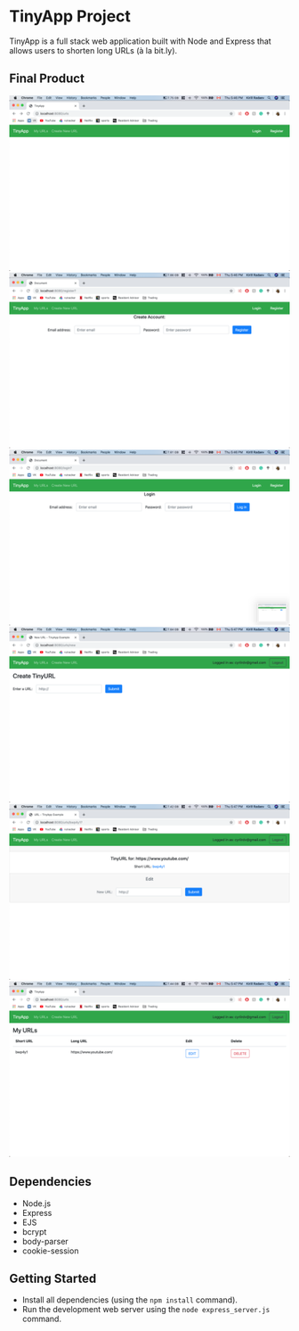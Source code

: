 # TinyApp Project

TinyApp is a full stack web application built with Node and Express that allows users to shorten long URLs (à la bit.ly).

## Final Product

!["/urls page when not logged in"](https://github.com/kirillradaev/tinyapp/blob/master/docs/urls-page-not-logged-in.png?raw=true)
!["Registration page"](https://github.com/kirillradaev/tinyapp/blob/master/docs/registration-page.png?raw=true)
!["Login page"](https://github.com/kirillradaev/tinyapp/blob/master/docs/login-page.png?raw=true)
!["Page for creating new URLs"](https://github.com/kirillradaev/tinyapp/blob/master/docs/create-page.png?raw=true)
!["Page when the convertion was completed/the user wants to change an aready existing link "](https://github.com/kirillradaev/tinyapp/blob/master/docs/done:edit-page.png?raw=true)
!["My URLs page containing all existing URLs created by the user"](https://github.com/kirillradaev/tinyapp/blob/master/docs/myUrls-page.png?raw=true)

## Dependencies

- Node.js
- Express
- EJS
- bcrypt
- body-parser
- cookie-session

## Getting Started

- Install all dependencies (using the `npm install` command).
- Run the development web server using the `node express_server.js` command.